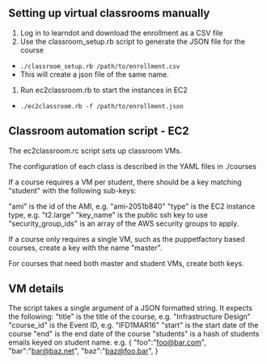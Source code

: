 ## Setting up virtual classrooms manually

1. Log in to learndot and download the enrollment as a CSV file
1. Use the classroom_setup.rb script to generate the JSON file for the course
  * `./classroom_setup.rb /path/to/enrollment.csv`
  * This will create a json file of the same name.
1. Run ec2classroom.rb to start the instances in EC2
  * `./ec2classroom.rb -f /path/to/enrollment.json`

## Classroom automation script - EC2

The ec2classroom.rc script sets up classroom VMs.

The configuration of each class is described in the YAML files in ./courses

If a course requires a VM per student, there should be a key matching "student"
with the following sub-keys:

"ami" is the id of the AMI, e.g. "ami-2051b840"
"type" is the EC2 instance type, e.g. "t2.large"
"key_name" is the public ssh key to use
"security_group_ids" is an array of the AWS security groups to apply.

If a course only requires a single VM, such as the puppetfactory based courses,
create a key with the name "master".

For courses that need both master and student VMs, create both keys.

## VM details

The script takes a single argument of a JSON formatted string.
It expects the following:
"title" is the title of the course, e.g. "Infrastructure Design"
"course_id" is the Event ID, e.g. "IFD1MAR16"
"start" is the start date of the course
"end" is the end date of the course
"students" is a hash of students emails keyed on student name. e.g. 
  { 
    "foo":"foo@bar.com",
    "bar":"bar@baz.net",
    "baz":"baz@foo.bar",
  }

